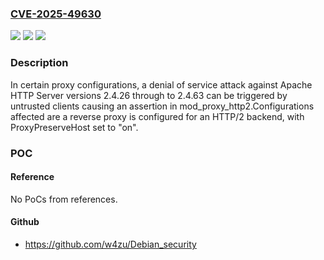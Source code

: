 ### [CVE-2025-49630](https://cve.mitre.org/cgi-bin/cvename.cgi?name=CVE-2025-49630)
![](https://img.shields.io/static/v1?label=Product&message=Apache%20HTTP%20Server&color=blue)
![](https://img.shields.io/static/v1?label=Version&message=2.4.26%20&color=brightgreen)
![](https://img.shields.io/static/v1?label=Vulnerability&message=CWE-617%20Reachable%20Assertion&color=brightgreen)

### Description

In certain proxy configurations, a denial of service attack against Apache HTTP Server versions 2.4.26 through to 2.4.63 can be triggered by untrusted clients causing an assertion in mod_proxy_http2.Configurations affected are a reverse proxy is configured for an HTTP/2 backend, with ProxyPreserveHost set to "on".

### POC

#### Reference
No PoCs from references.

#### Github
- https://github.com/w4zu/Debian_security

